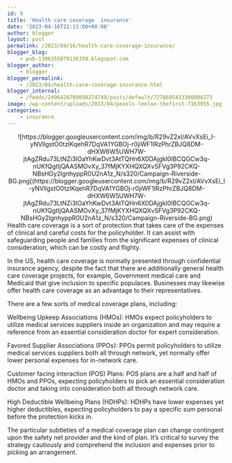 ```yaml
---
id: 9
title: 'Health care coverage  insurance'
date: '2023-04-16T21:13:00+00:00'
author: blogger
layout: post
permalink: /2023/04/16/health-care-coverage-insurance/
blogger_blog:
    - pub-1306355070136339.blogspot.com
blogger_author:
    - blogger
blogger_permalink:
    - /2023/04/health-care-coverage-insurance.html
blogger_internal:
    - /feeds/2496420709098274749/posts/default/7276695433300804273
image: /wp-content/uploads/2023/04/pexels-leeloo-thefirst-7163955.jpg
categories:
    - insurance
---
```


<div style="clear: both; text-align: center;">
![https://blogger.googleusercontent.com/img/b/R29vZ2xl/AVvXsEi_I-yNVllgstO0tzIKqehR7DqVA1YGBOj-r0jiWF1lRzPhrZBJQ8DM-dHXW6W5UWH7W-jtAgZRdu73LtNZi3IOaYhKwDvt3AtTQHn6X0DAjgkl0IBCQGCw3q-nUKfQgtIjQAASMOvXy_37fMjKYXHQXQXvSFVg3P92CKQ-NBsHGy2lgnhyppR0U2nA1z_N/s320/Campaign-Riverside-BG.png[(https://blogger.googleusercontent.com/img/b/R29vZ2xl/AVvXsEi_I-yNVllgstO0tzIKqehR7DqVA1YGBOj-r0jiWF1lRzPhrZBJQ8DM-dHXW6W5UWH7W-jtAgZRdu73LtNZi3IOaYhKwDvt3AtTQHn6X0DAjgkl0IBCQGCw3q-nUKfQgtIjQAASMOvXy_37fMjKYXHQXQXvSFVg3P92CKQ-NBsHGy2lgnhyppR0U2nA1z_N/s320/Campaign-Riverside-BG.png)
    
</div> Health care coverage is a sort of protection that takes care of the expenses of clinical and careful costs for the policyholder. It can assist with safeguarding people and families from the significant expenses of clinical consideration, which can be costly and flighty.

In the US, health care coverage is normally presented through confidential insurance agency, despite the fact that there are additionally general health care coverage projects, for example, Government medical care and Medicaid that give inclusion to specific populaces. Businesses may likewise offer health care coverage as an advantage to their representatives.

There are a few sorts of medical coverage plans, including:

Wellbeing Upkeep Associations (HMOs): HMOs expect policyholders to utilize medical services suppliers inside an organization and may require a reference from an essential consideration doctor for expert consideration.

Favored Supplier Associations (PPOs): PPOs permit policyholders to utilize medical services suppliers both all through network, yet normally offer lower personal expenses for in-network care.

Customer facing interaction (POS) Plans: POS plans are a half and half of HMOs and PPOs, expecting policyholders to pick an essential consideration doctor and taking into consideration both all through network care.

High Deductible Wellbeing Plans (HDHPs): HDHPs have lower expenses yet higher deductibles, expecting policyholders to pay a specific sum personal before the protection kicks in.

The particular subtleties of a medical coverage plan can change contingent upon the safety net provider and the kind of plan. It’s critical to survey the strategy cautiously and comprehend the inclusion and expenses prior to picking an arrangement.
